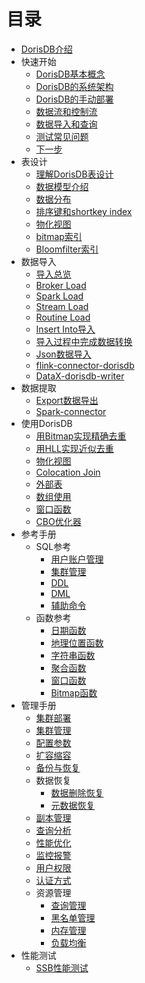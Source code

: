 # 目录

+ [DorisDB介绍](/introduction/DorisDB_intro.md)
+ 快速开始
  + [DorisDB基本概念](/quick_start/Basic.md)
  + [DorisDB的系统架构](/quick_start/Architecture.md)
  + [DorisDB的手动部署](/quick_start/Installation.md)
  + [数据流和控制流](/quick_start/Data_control_flow.md)
  + [数据导入和查询](/quick_start/Loading_and_query.md)
  + [测试常见问题](/quick_start/FAQ.md)
  + [下一步](/quick_start/Next.md)
+ 表设计
  + [理解DorisDB表设计](/table_design/Table_intro.md)
  + [数据模型介绍](/table_design/Table_modeling.md)
  + [数据分布](/table_design/Data_distribution.md)
  + [排序键和shortkey index](/table_design/Sort_key.md)
  + [物化视图](/table_design/Materialized_view.md)
  + [bitmap索引](/table_design/Bitmap_index.md)
  + [Bloomfilter索引](/table_design/Bloomfilter_index.md)
+ 数据导入
  + [导入总览](/loading/Loading_intro.md)
  + [Broker Load](/loading/BrokerLoad.md)
  + [Spark Load](/loading/SparkLoad.md)
  + [Stream Load](/loading/StreamLoad.md)
  + [Routine Load](/loading/RoutineLoad.md)
  + [Insert Into导入](/loading/InsertInto.md)
  + [导入过程中完成数据转换](/loading/Etl_in_loading.md)
  + [Json数据导入](/loading/Json_loading.md)
  + [flink-connector-dorisdb](/loading/Flink-dorisdb-connector.md)
  + [DataX-dorisdb-writer](/loading/DataX-dorisdb-writer.md)
+ 数据提取
  + [Export数据导出](/unloading/Export.md)
  + [Spark-connector](/unloading/Spark_connector.md)
+ 使用DorisDB
  + [用Bitmap实现精确去重](/using_dorisdb/Using_bitmap.md)
  + [用HLL实现近似去重](/using_dorisdb/Using_HLL.md)
  + [物化视图](/using_dorisdb/Materialized_view.md)
  + [Colocation Join](/using_dorisdb/Colocation_join.md)
  + [外部表](/using_dorisdb/External_table.md)
  + [数组使用](/using_dorisdb/Using_array.md)
  + [窗口函数](/using_dorisdb/Window_function.md)
  + [CBO优化器](/using_dorisdb/Cost_based_optimizer.md)
+ 参考手册
  + SQL参考
    + [用户账户管理](/reference/Account_reference.md)
    + [集群管理](/reference/Cluster_reference.md)
    + [DDL](/reference/DDL.md)
    + [DML](/reference/DML.md)
    + [辅助命令](/reference/Auxiliary.md)
  + 函数参考
    + [日期函数](/reference/Date_functions.md)
    + [地理位置函数](/reference/Geo_functions.md)
    + [字符串函数](/reference/String_functions.md)
    + [聚合函数](/reference/Aggregation_functions.md)
    + [窗口函数](/reference/Window_functions.md)
    + [Bitmap函数](/reference/Bitmap_functions.md)
+ 管理手册
  + [集群部署](/administration/Deployment.md)
  + [集群管理](/administration/Cluster_administration.md)
  + [配置参数](/administration/Configuration.md)
  + [扩容缩容](/administration/Scale_up_down.md)
  + [备份与恢复](/administration/Backup_and_restore.md)
  + 数据恢复
    + [数据删除恢复](/administration/Data_recovery.md)
    + [元数据恢复](/administration/Metadata_recovery.md)
  + [副本管理](/administration/Rplica.md)
  + [查询分析](/administration/Query_planning.md)
  + [性能优化](/administration/Profiling.md)
  + [监控报警](/administration/Monitor_and_Alert.md)
  + [用户权限](/administration/User_privilege.md)
  + [认证方式](/administration/Authentication.md)
  + 资源管理
    + [查询管理](/administration/Query_management.md)
    + [黑名单管理](/administration/Blacklist.md)
    + [内存管理](/administration/Memory_management.md)
    + [负载均衡](/administration/Load_balance.md)
+ 性能测试
  + [SSB性能测试](/benchmarking/SSB_Benchmarking.md)
